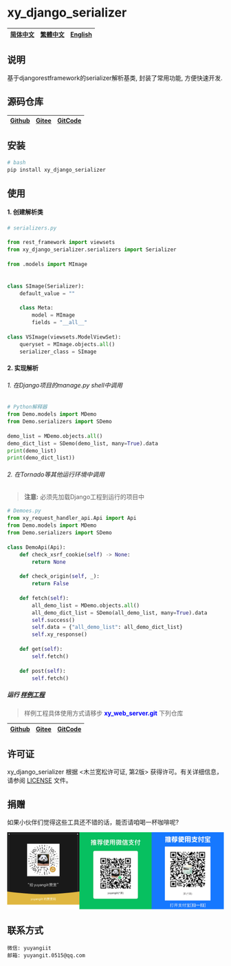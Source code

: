 <!--
 * @Author: 余洋 yuyangit.0515@qq.com
 * @Date: 2024-10-18 13:02:23
 * @LastEditors: 余洋 yuyangit.0515@qq.com
 * @LastEditTime: 2024-10-23 20:51:38
 * @FilePath: /xy_django_serializer/README.md
 * @Description: 这是默认设置,请设置`customMade`, 打开koroFileHeader查看配置 进行设置: https://github.com/OBKoro1/koro1FileHeader/wiki/%E9%85%8D%E7%BD%AE
-->
# xy_django_serializer

| [简体中文](./README.md)         | [繁體中文](readme/README.zh-hant.md)        |                      [English](readme/README.en.md)          |
| ----------- | -------------|---------------------------------------|

## 说明

基于djangorestframework的serializer解析基类, 封装了常用功能, 方便快速开发.

## 源码仓库

| [Github](https://github.com/xy-web-service/xy_django_serializer.git)         | [Gitee](https://gitee.com/xy-opensource/xy_django_serializer.git)        |                      [GitCode](https://gitcode.com/xy-opensource/xy_django_serializer.git)          |
| ----------- | -------------|---------------------------------------|


## 安装

```bash
# bash
pip install xy_django_serializer
```

## 使用

#### 1. 创建解析类
```python
# serializers.py

from rest_framework import viewsets
from xy_django_serializer.serializers import Serializer

from .models import MImage


class SImage(Serializer):
    default_value = ""

    class Meta:
        model = MImage
        fields = "__all__"

class VSImage(viewsets.ModelViewSet):
    queryset = MImage.objects.all()
    serializer_class = SImage

```
#### 2. 实现解析

###### 1. 在Django项目的manage.py shell中调用

```python
# Python解释器
from Demo.models import MDemo
from Demo.serializers import SDemo

demo_list = MDemo.objects.all()
demo_dict_list = SDemo(demo_list, many=True).data
print(demo_list)
print(demo_dict_list))
```

###### 2. 在Tornado等其他运行环境中调用

> <b>注意:</b> 必须先加载Django工程到运行的项目中

```Python
# Demoes.py
from xy_request_handler_api.Api import Api
from Demo.models import MDemo
from Demo.serializers import SDemo

class DemoApi(Api):
    def check_xsrf_cookie(self) -> None:
        return None

    def check_origin(self, _):
        return False

    def fetch(self):
        all_demo_list = MDemo.objects.all()
        all_demo_dict_list = SDemo(all_demo_list, many=True).data
        self.success()
        self.data = {"all_demo_list": all_demo_dict_list}
        self.xy_response()

    def get(self):
        self.fetch()

    def post(self):
        self.fetch()

```

##### 运行 [样例工程](./samples/xy_web_server_demo)

> 样例工程具体使用方式请移步 <b style="color: blue">xy_web_server.git</b> 下列仓库

| [Github](https://github.com/xy-web-service/xy_web_server.git)         | [Gitee](https://gitee.com/xy-opensource/xy_web_server.git)        |                      [GitCode](https://gitcode.com/xy-opensource/xy_web_server.git)          |
| ----------- | -------------|---------------------------------------|

## 许可证
xy_django_serializer 根据 <木兰宽松许可证, 第2版> 获得许可。有关详细信息，请参阅 [LICENSE](LICENSE) 文件。

## 捐赠
如果小伙伴们觉得这些工具还不错的话，能否请咱喝一杯咖啡呢?  

![Pay-Total](./readme/Pay-Total.png)


## 联系方式

```
微信: yuyangiit
邮箱: yuyangit.0515@qq.com
```
